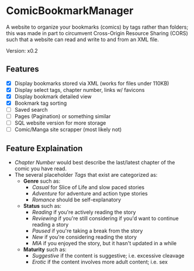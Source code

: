# ComicBookmarkManager
A website to organize your bookmarks (comics) by tags rather than folders; this was made in part to circumvent Cross-Origin Resource Sharing (CORS) such that a website can read and write to and from an XML file.

Version: x0.2

## Features
- [x] Display bookmarks stored via XML (works for files under 110KB)
- [x] Display select tags, chapter number, links w/ favicons
- [x] Display bookmark detailed view
- [x] Bookmark tag sorting
- [ ] Saved search
- [ ] Pages (Pagination) or something similar
- [ ] SQL website version for more storage
- [ ] Comic/Manga site scrapper (most likely not)

## Feature Explaination
* *Chapter Number* would best describe the last/latest chapter of the comic you have read.
* The several placeholder *Tags* that exist are categorized as:
  * **Genre** such as:
    * *Casual* for Slice of Life and slow paced stories
    * *Adventure* for adventure and action type stories
    * *Romance* should be self-explanatory
  * **Status** such as:
    * *Reading* if you're actively reading the story
    * *Reviewing* if you're still considering if you'd want to continue reading a story
    * *Paused* if you're taking a break from the story
    * *New* if you're considering reading the story
    * *MIA* if you enjoyed the story, but it hasn't updated in a while
  * **Maturity** such as:
    * *Suggestive* if the content is suggestive; i.e. excessive cleavage
    * *Erotic* if the content involves more adult content; i.e. sex
